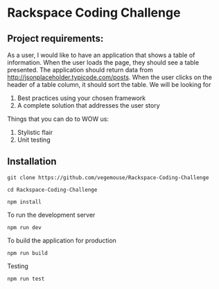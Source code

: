# Rackspace Coding Challenge

## Project requirements:
As a user, I would like to have an application that shows a table of information. When the user loads the page, they should see a table presented. The application should return data from http://jsonplaceholder.typicode.com/posts. When the user clicks on the header of a table column, it should sort the table.
We will be looking for

1. Best practices using your chosen framework
2. A complete solution that addresses the user story

Things that you can do to WOW us:

1. Stylistic flair
2. Unit testing

## Installation
`git clone https://github.com/vegemouse/Rackspace-Coding-Challenge`

`cd Rackspace-Coding-Challenge`

`npm install`

To run the development server

`npm run dev`

To build the application for production

`npm run build`

Testing

`npm run test`
